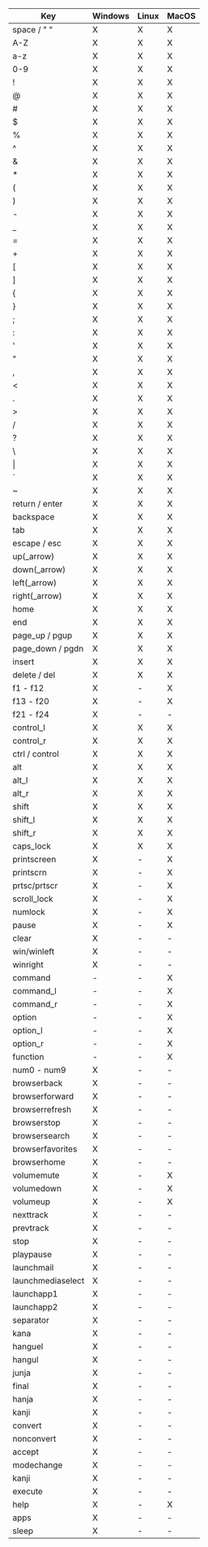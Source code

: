 | Key              | Windows | Linux | MacOS |
|------------------|---------|-------|-------|
| space / " "      | X       | X     | X     |
| A-Z              | X       | X     | X     |
| a-z              | X       | X     | X     |
| 0-9              | X       | X     | X     |
| !                | X       | X     | X     |
| @                | X       | X     | X     |
| #                | X       | X     | X     |
| $                | X       | X     | X     |
| %                | X       | X     | X     |
| ^                | X       | X     | X     |
| &                | X       | X     | X     |
| *                | X       | X     | X     |
| (                | X       | X     | X     |
| )                | X       | X     | X     |
| -                | X       | X     | X     |
| _                | X       | X     | X     |
| =                | X       | X     | X     |
| +                | X       | X     | X     |
| [                | X       | X     | X     |
| ]                | X       | X     | X     |
| {                | X       | X     | X     |
| }                | X       | X     | X     |
| ;                | X       | X     | X     |
| :                | X       | X     | X     |
| '                | X       | X     | X     |
| "                | X       | X     | X     |
| ,                | X       | X     | X     |
| <                | X       | X     | X     |
| .                | X       | X     | X     |
| >                | X       | X     | X     |
| /                | X       | X     | X     |
| ?                | X       | X     | X     |
| \                | X       | X     | X     |
| \|               | X       | X     | X     |
| `                | X       | X     | X     |
| ~                | X       | X     | X     |
| return / enter   | X       | X     | X     |
| backspace        | X       | X     | X     |
| tab              | X       | X     | X     |
| escape / esc     | X       | X     | X     |
| up(_arrow)       | X       | X     | X     | 
| down(_arrow)     | X       | X     | X     | 
| left(_arrow)     | X       | X     | X     | 
| right(_arrow)    | X       | X     | X     | 
| home             | X       | X     | X     |
| end              | X       | X     | X     |
| page_up / pgup   | X       | X     | X     |
| page_down / pgdn | X       | X     | X     |
| insert           | X       | X     | X     |
| delete / del     | X       | X     | X     |
| f1 - f12         | X       | -     | X     |
| f13 - f20        | X       | -     | X     |
| f21 - f24        | X       | -     | -     |
| control_l        | X       | X     | X     |
| control_r        | X       | X     | X     |
| ctrl / control   | X       | X     | X     |
| alt              | X       | X     | X     |
| alt_l            | X       | X     | X     |
| alt_r            | X       | X     | X     |
| shift            | X       | X     | X     |
| shift_l          | X       | X     | X     |
| shift_r          | X       | X     | X     |
| caps_lock        | X       | X     | X     |
| printscreen      | X       | -     | X     |
| printscrn        | X       | -     | X     |
| prtsc/prtscr     | X       | -     | X     |
| scroll_lock      | X       | -     | X     |
| numlock          | X       | -     | X     |
| pause            | X       | -     | X     |
| clear            | X       | -     | -     |
| win/winleft      | X       | -     | -     |
| winright         | X       | -     | -     |
| command          | -       | -     | X     | # (⌘)
| command_l        | -       | -     | X     | # (⌘)
| command_r        | -       | -     | X     | # (⌘)
| option           | -       | -     | X     | #(⌥)
| option_l         | -       | -     | X     | #(⌥)
| option_r         | -       | -     | X     | #(⌥)
| function         | -       | -     | X     | #(⌥)
| num0 - num9      | X       | -     | -     |
| browserback      | X       | -     | -     |
| browserforward   | X       | -     | -     |
| browserrefresh   | X       | -     | -     |
| browserstop      | X       | -     | -     |
| browsersearch    | X       | -     | -     |
| browserfavorites | X       | -     | -     |
| browserhome      | X       | -     | -     |
| volumemute       | X       | -     | X     |
| volumedown       | X       | -     | X     |
| volumeup         | X       | -     | X     |
| nexttrack        | X       | -     | -     |
| prevtrack        | X       | -     | -     |
| stop             | X       | -     | -     |
| playpause        | X       | -     | -     |
| launchmail       | X       | -     | -     |
| launchmediaselect| X       | -     | -     |
| launchapp1       | X       | -     | -     |
| launchapp2       | X       | -     | -     |
| separator        | X       | -     | -     |
| kana             | X       | -     | -     |
| hanguel          | X       | -     | -     |
| hangul           | X       | -     | -     |
| junja            | X       | -     | -     |
| final            | X       | -     | -     |
| hanja            | X       | -     | -     |
| kanji            | X       | -     | -     |
| convert          | X       | -     | -     |
| nonconvert       | X       | -     | -     |
| accept           | X       | -     | -     |
| modechange       | X       | -     | -     |
| kanji            | X       | -     | -     |
| execute          | X       | -     | -     |
| help             | X       | -     | X     |
| apps             | X       | -     | -     |
| sleep            | X       | -     | -     |